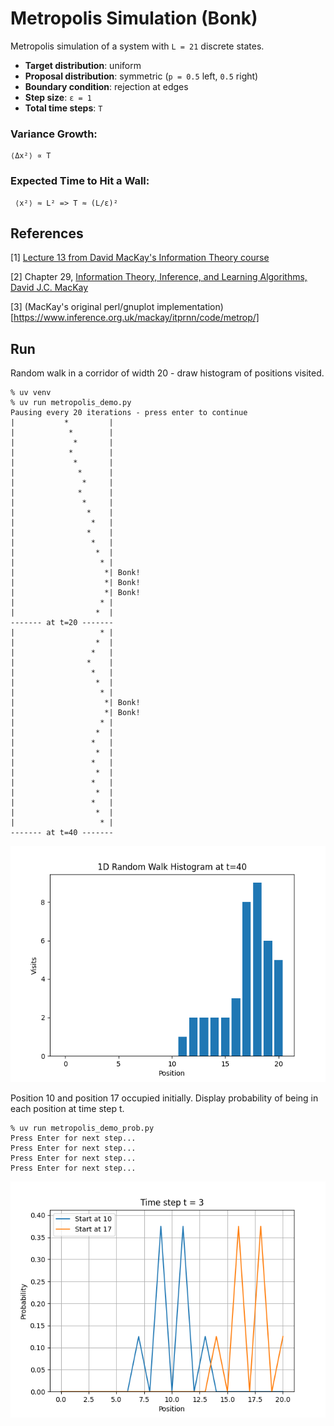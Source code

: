 Metropolis Simulation (Bonk)
=====================

Metropolis simulation of a system with `L = 21` discrete states.

- **Target distribution**: uniform  
- **Proposal distribution**: symmetric (`p = 0.5` left, `0.5` right)  
- **Boundary condition**: rejection at edges  
- **Step size**: `ε = 1`  
- **Total time steps**: `T`

### Variance Growth:
```
⟨Δx²⟩ ∝ T
```

### Expected Time to Hit a Wall:
```
 ⟨x²⟩ ≈ L² => T ≈ (L/ε)²
```

References
----------

[1] [Lecture 13 from David MacKay's Information Theory course](https://videolectures.net/videos/mackay_course_13)

[2] Chapter 29, [Information Theory, Inference, and Learning Algorithms, David J.C. MacKay](https://www.inference.org.uk/mackay/Book.html)

[3] (MacKay's original perl/gnuplot implementation)[https://www.inference.org.uk/mackay/itprnn/code/metrop/]


Run
---

Random walk in a corridor of width 20 - draw histogram of positions visited.
```
% uv venv
% uv run metropolis_demo.py
Pausing every 20 iterations - press enter to continue
|           *         |
|            *        |
|             *       |
|            *        |
|             *       |
|              *      |
|               *     |
|              *      |
|               *     |
|                *    |
|                 *   |
|                *    |
|                 *   |
|                  *  |
|                   * |
|                    *| Bonk!
|                    *| Bonk!
|                    *| Bonk!
|                   * |
|                  *  |
------- at t=20 -------
|                   * |
|                  *  |
|                 *   |
|                *    |
|                 *   |
|                  *  |
|                   * |
|                    *| Bonk!
|                    *| Bonk!
|                   * |
|                  *  |
|                 *   |
|                  *  |
|                 *   |
|                  *  |
|                 *   |
|                  *  |
|                 *   |
|                  *  |
|                   * |
------- at t=40 -------
```
![PNG](https://raw.githubusercontent.com/jesper-olsen/mackay/main/Assets/Figure_1.png)

Position 10 and position 17 occupied initially.
Display probability of being in each position at time step t.
```
% uv run metropolis_demo_prob.py
Press Enter for next step...
Press Enter for next step...
Press Enter for next step...
Press Enter for next step...
```
![PNG](https://raw.githubusercontent.com/jesper-olsen/mackay/main/Assets/Figure_2.png)
